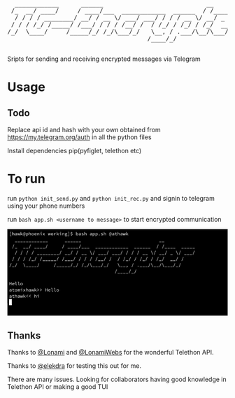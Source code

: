 <pre>
  ____________      ______                            __           
 /_  __/ ____/     / ____/___  ____________  ______  / /____  _____
  / / / / ________/ __/ / __ \/ ___/ ___/ / / / __ \/ __/ _ \/ ___/
 / / / /_/ /_____/ /___/ / / / /__/ /  / /_/ / /_/ / /_/  __/ /    
/_/  \____/     /_____/_/ /_/\___/_/   \__, / .___/\__/\___/_/     
                                      /____/_/                    
  </pre>
 
 Sripts for sending and receiving encrypted messages via Telegram
 
 # Usage
 ## Todo
 
 Replace api id and hash with your own obtained from https://my.telegram.org/auth in all the python files
 
 Install dependencies pip(pyfiglet, telethon etc)
 
 # To run
 
 run `python init_send.py` and `python init_rec.py` and signin to telegram using your phone numbers
 
 run `bash app.sh <username to message>` to start encrypted communication

<img src="ex.png" alt="Example">

## Thanks

Thanks to <a href=https://github.com/lonami>@Lonami</a> and <a href=https://github.com/LonamiWebs>@LonamiWebs</a> for the wonderful Telethon API.

Thanks to <a href=https://github.com/elekdra>@elekdra</a> for testing this out for me.

There are many issues. Looking for collaborators having good knowledge in Telethon API or making a good TUI
